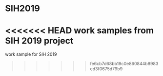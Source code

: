 # SIH2019
<<<<<<< HEAD
work samples from SIH 2019 project
=======
work sample for SIH 2019
>>>>>>> fe6cb7d68bb19c0e860844b8983ed3f0675d79b9

